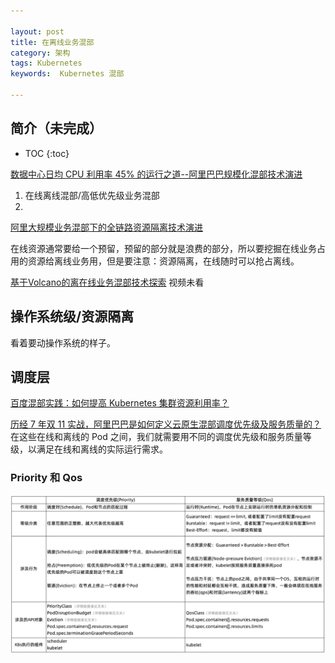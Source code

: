 ```yaml
---

layout: post
title: 在离线业务混部
category: 架构
tags: Kubernetes
keywords:  Kubernetes 混部

---
```


## 简介（未完成）

* TOC
{:toc}

[数据中心日均 CPU 利用率 45% 的运行之道--阿里巴巴规模化混部技术演进](https://mp.weixin.qq.com/s?__biz=MzUzNzYxNjAzMg==&mid=2247483986&idx=1&sn=44e9ad3c4bc4529a79547ba506773881&chksm=fae5099dcd92808b9af6e8f28a661b8c16284efb4656131479d21e9092922b03728c1140042c&mpshare=1&scene=23&srcid=%23rd)
1. 在线离线混部/高低优先级业务混部
2. 

[阿里大规模业务混部下的全链路资源隔离技术演进](https://mp.weixin.qq.com/s/_DTQ4Q2dC-kN3zyozGf9QA)

在线资源通常要给一个预留，预留的部分就是浪费的部分，所以要挖掘在线业务占用的资源给离线业务用，但是要注意：资源隔离，在线随时可以抢占离线。


[基于Volcano的离在线业务混部技术探索](https://www.bilibili.com/video/BV1AZ4y1X7AQ) 视频未看

## 操作系统级/资源隔离

看着要动操作系统的样子。

## 调度层

[百度混部实践：如何提高 Kubernetes 集群资源利用率？](https://mp.weixin.qq.com/s/12XFN2lPB3grS5FteaF__A)

[历经 7 年双 11 实战，阿里巴巴是如何定义云原生混部调度优先级及服务质量的？](https://mp.weixin.qq.com/s/GrgWzxAfHe2Ml4biwai8eQ)在这些在线和离线的 Pod 之间，我们就需要用不同的调度优先级和服务质量等级，以满足在线和离线的实际运行需求。

### Priority 和 Qos

![](/public/upload/kubernetes/priority_vs_qos.png)